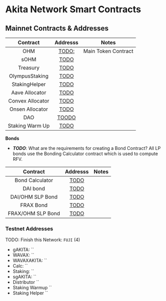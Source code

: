 # Akita Network Smart Contracts



## Mainnet Contracts & Addresses

|Contract       | Addresss                                                                                                            | Notes   |
|:-------------:|:-------------------------------------------------------------------------------------------------------------------:|-------|
|OHM            |[TODO:](https://etherscan.io/address/TODOFILL)| Main Token Contract|
|sOHM           |[TODO](https://etherscan.io/address/TODOFILL)|
|Treasury       |[TODO](https://etherscan.io/address/TODOFILL)| 
|OlympusStaking |[TODO](https://etherscan.io/address/TODO)|
|StakingHelper  |[TODO](https://etherscan.io/address/TODO)|
|Aave Allocator |[TODO](https://etherscan.io/address/TODO)|
|Convex Allocator |[TODO](https://etherscan.io/address/TODO)|
|Onsen Allocator |[TODO](https://etherscan.io/address/TODO)|
|DAO            |[TOODO](https://etherscan.io/address/TODO)|
|Staking Warm Up|[TODO](https://etherscan.io/address/TODO)|


**Bonds**
- **_TODO_**: What are the requirements for creating a Bond Contract?
All LP bonds use the Bonding Calculator contract which is used to compute RFV. 

|Contract       | Addresss                                                                                                            | Notes   |
|:-------------:|:-------------------------------------------------------------------------------------------------------------------:|-------|
|Bond Calculator|[TODO](https://etherscan.io/address/TODO)| 
|DAI bond|[TODO](https://etherscan.io/address/TODO)| 
|DAI/OHM SLP Bond|[TODO](https://etherscan.io/address/TODO)| 
|FRAX Bond|[TODO](https://etherscan.io/address/TODO)|
|FRAX/OHM SLP Bond|[TODO](https://etherscan.io/address/TODO)|


### Testnet Addresses
TODO: Finish this 
Network: `FUJI` (4)
- gAKITA: ``
- WAVAX: `` 
- WAVAXAKITA: ``
- Calc: `` 
- Staking: `` 
- sgAKITA: `` 
- Distributor `` 
- Staking Warmup `` 
- Staking Helper ``
